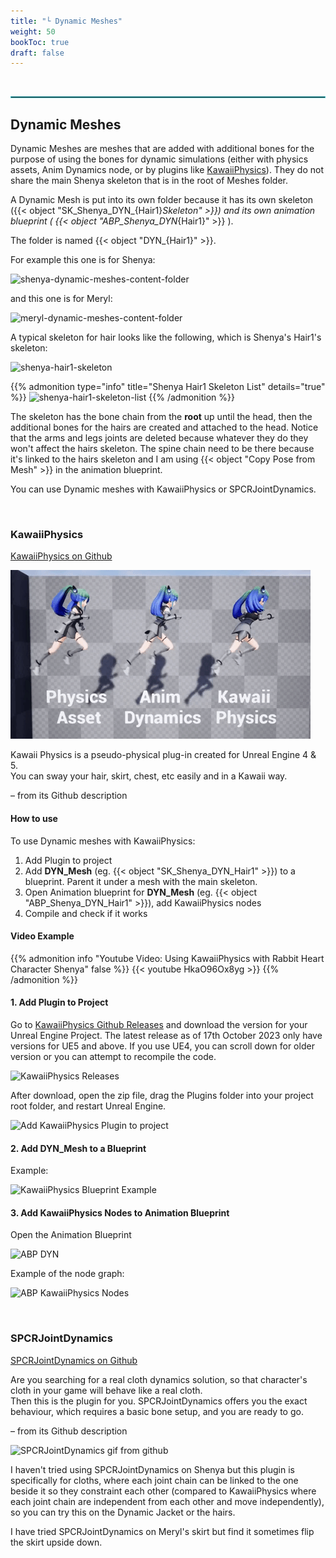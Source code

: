 ```yaml
---
title: "└ Dynamic Meshes"
weight: 50
bookToc: true
draft: false
---
```


<br/>

<hr style="border: 1px solid #44c0c9;">


Dynamic Meshes
--------------------
Dynamic Meshes are meshes that are added with additional bones for the purpose of using the bones for dynamic simulations (either with physics assets, Anim Dynamics node, or by plugins like [KawaiiPhysics](https://github.com/pafuhana1213/KawaiiPhysics/)). They do not share the main Shenya skeleton that is in the root of Meshes folder.

A Dynamic Mesh is put into its own folder because it has its own skeleton ({{< object "SK_Shenya_DYN_{Hair1}_Skeleton" >}}) and its own animation blueprint ( {{< object "ABP_Shenya_DYN_{Hair1}" >}} ).

The folder is named {{< object "DYN_{Hair1}" >}}.

For example this one is for Shenya:

![shenya-dynamic-meshes-content-folder](../img/dynamic-meshes/shenya-dynamic-meshes-content-folder.jpg)

and this one is for Meryl:

![meryl-dynamic-meshes-content-folder](../img/dynamic-meshes/meryl-dynamic-meshes-content-folder.jpg)

A typical skeleton for hair looks like the following, which is Shenya's Hair1's skeleton:

![shenya-hair1-skeleton](../img/dynamic-meshes/shenya-hair1-skeleton.jpg)

{{% admonition type="info" title="Shenya Hair1 Skeleton List" details="true" %}}
![shenya-hair1-skeleton-list](../img/dynamic-meshes/shenya-hair1-skeleton-list.jpg)
{{% /admonition %}}

The skeleton has the bone chain from the **root** up until the head, then the additional bones for the hairs are created and attached to the head. Notice that the arms and legs joints are deleted because whatever they do they won't affect the hairs skeleton. The spine chain need to be there because it's linked to the hairs skeleton and I am using {{< object "Copy Pose from Mesh" >}} in the animation blueprint.

You can use Dynamic meshes with KawaiiPhysics or SPCRJointDynamics.

<br/>

### KawaiiPhysics

[KawaiiPhysics on Github](https://github.com/pafuhana1213/KawaiiPhysics/)

<div class="github-section">

![KawaiiPhysics gif from github](https://github.com/pafuhana1213/Screenshot/raw/master/KawaiiPhysics1.gif)

<div class="quote-container">
    <p class="quote">
        Kawaii Physics is a pseudo-physical plug-in created for Unreal Engine 4 & 5.<br/>
        You can sway your hair, skirt, chest, etc easily and in a <span class="quote-highlight">Kawaii</span> way.
    </p>
    <p class="quote-author">&ndash; from its Github description</p>
</div>

</div>

#### How to use

To use Dynamic meshes with KawaiiPhysics:
1. Add Plugin to project
2. Add **DYN_Mesh** (eg. {{< object "SK_Shenya_DYN_Hair1" >}}) to a blueprint. Parent it under a mesh with the main skeleton.
3. Open Animation blueprint for **DYN_Mesh** (eg. {{< object "ABP_Shenya_DYN_Hair1" >}}), add KawaiiPhysics nodes
4. Compile and check if it works

#### Video Example

{{% admonition info "Youtube Video: Using KawaiiPhysics with Rabbit Heart Character Shenya" false %}}
{{< youtube HkaO96Ox8yg >}}
{{% /admonition %}}

#### 1. Add Plugin to Project

Go to [KawaiiPhysics Github Releases](https://github.com/pafuhana1213/KawaiiPhysics/releases) and download the version for your Unreal Engine Project. The latest release as of 17th October 2023 only have versions for UE5 and above. If you use UE4, you can scroll down for older version or you can attempt to recompile the code.

![KawaiiPhysics Releases](../img/dynamic-meshes/kawaiiphysics-release.jpg)

After download, open the zip file, drag the Plugins folder into your project root folder, and restart Unreal Engine.

![Add KawaiiPhysics Plugin to project](../img/dynamic-meshes/add-kawaiiphysics-plugin-to-project.jpg)

#### 2. Add DYN_Mesh to a Blueprint

Example:

![KawaiiPhysics Blueprint Example](../img/dynamic-meshes/kawaiiphysics-blueprint-example.jpg)

#### 3. Add KawaiiPhysics Nodes to Animation Blueprint

Open the Animation Blueprint

![ABP DYN](../img/dynamic-meshes/dyn-abp.jpg)

Example of the node graph:

![ABP KawaiiPhysics Nodes](../img/dynamic-meshes/abp-kawaiiphysics-nodes.jpg)


<br/>

### SPCRJointDynamics

[SPCRJointDynamics on Github](https://github.com/SPARK-inc/SPCRJointDynamicsUE4/)

<div class="github-section">

<div class="quote-container">
    <p class="quote">
    Are you searching for a real cloth dynamics solution, so that character's cloth in your game will behave like a real cloth.<br/>
    Then this is the plugin for you. SPCRJointDynamics offers you the exact behaviour, which requires a basic bone setup, and you are ready to go.
    </p>
    <p class="quote-author">&ndash; from its Github description</p>
</div>

</div>

![SPCRJointDynamics gif from github](https://github.com/SPARK-inc/SPCRJointDynamicsUE4/raw/master/image/ue4_physics.gif)

I haven't tried using SPCRJointDynamics on Shenya but this plugin is specifically for cloths, where each joint chain can be linked to the one beside it so they constraint each other (compared to KawaiiPhysics where each joint chain are independent from each other and move independently), so you can try this on the Dynamic Jacket or the hairs.

I have tried SPCRJointDynamics on Meryl's skirt but find it sometimes flip the skirt upside down.